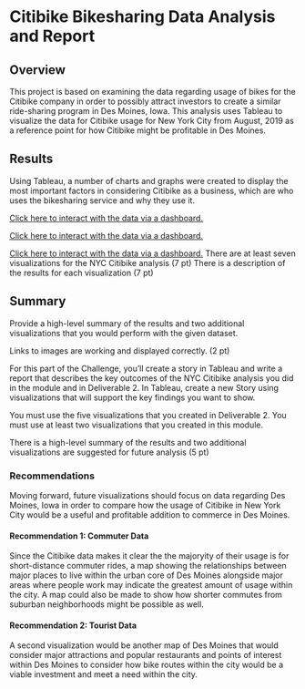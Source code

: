 # Citibike Bikesharing Data Analysis and Report

## Overview
This project is based on examining the data regarding usage of bikes for the Citibike company in order to possibly attract investors to create a similar ride-sharing program in Des Moines, Iowa.  This analysis uses Tableau to visualize the data for Citibike usage for New York City from August, 2019 as a reference point for how Citibike might be profitable in Des Moines.

## Results
Using Tableau, a number of charts and graphs were created to display the most important factors in considering Citibike as a business, which are who uses the bikesharing service and why they use it.  

[Click here to interact with the data via a dashboard.](https://public.tableau.com/app/profile/matthew.peach4152/viz/Citibike_Users/CitibikeUsers1?publish=yes)

[Click here to interact with the data via a dashboard.](https://public.tableau.com/app/profile/matthew.peach4152/viz/Citibike_Peak_Times/CitibikePeakTimes?publish=yes)

[Click here to interact with the data via a dashboard.](https://public.tableau.com/app/profile/matthew.peach4152/viz/Citibike_Users_by_GT/CitibikeUsersbyGenderandType?publish=yes)
There are at least seven visualizations for the NYC Citibike analysis (7 pt)
There is a description of the results for each visualization (7 pt)

## Summary
Provide a high-level summary of the results and two additional visualizations that you would perform with the given dataset.

Links to images are working and displayed correctly. (2 pt)

For this part of the Challenge, you’ll create a story in Tableau and write a report that describes the key outcomes of the NYC Citibike analysis you did in the module and in Deliverable 2.
In Tableau, create a new Story using visualizations that will support the key findings you want to show.

You must use the five visualizations that you created in Deliverable 2.
You must use at least two visualizations that you created in this module.

There is a high-level summary of the results and two additional visualizations are suggested for future analysis (5 pt)

### Recommendations
Moving forward, future visualizations should focus on data regarding Des Moines, Iowa in order to compare how the usage of Citibike in New York City would be a useful and profitable addition to commerce in Des Moines.

#### Recommendation 1: Commuter Data
Since the Citibike data makes it clear the the majoryity of their usage is for short-distance commuter rides, a map showing the relationships between major places to live within the urban core of Des Moines alongside major areas where people work may indicate the greatest amount of usage within the city.  A map could also be made to show how shorter commutes from suburban neighborhoods might be possible as well.

#### Recommendation 2: Tourist Data
A second visualization would be another map of Des Moines that would consider major attractions and popular restaurants and points of interest within Des Moines to consider how bike routes within the city would be a viable investment and meet a need within the city.
